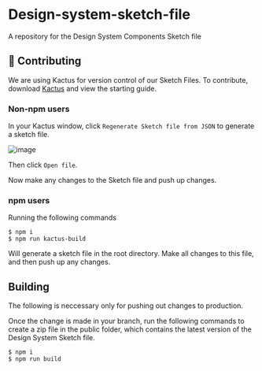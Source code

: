# Design-system-sketch-file
A repository for the Design System Components Sketch file

## 🌵 Contributing

We are using Kactus for version control of our Sketch Files. To contribute, download [Kactus](https://kactus.io/) and view the starting guide.


### Non-npm users

In your Kactus window, click `Regenerate Sketch file from JSON` to generate a sketch file.

![image](https://user-images.githubusercontent.com/20184809/60417158-08fb8300-9c23-11e9-8711-e412ce2c1430.png)

Then click `Open file`.

Now make any changes to the Sketch file and push up changes. 


### npm users

Running the following commands

```
$ npm i
$ npm run kactus-build
```

Will generate a sketch file in the root directory. Make all changes to this file, and then push up any changes.



## Building

The following is neccessary only for pushing out changes to production.

Once the change is made in your branch, run the following commands to create a zip file in the public folder, which contains the latest version of the Design System Sketch file.


```
$ npm i
$ npm run build
```
